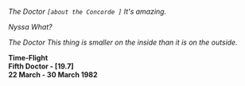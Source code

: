 _The Doctor_ _`[about the Concorde ]` It's amazing._

_Nyssa_ _What?_

_The Doctor_ _This thing is smaller on the inside than it is on the outside._

**Time-Flight  
Fifth Doctor - [19.7]  
22 March - 30 March 1982**